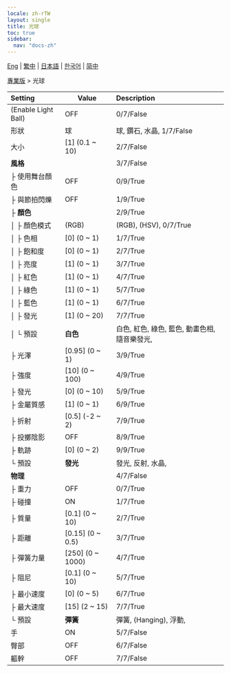 ```yaml
---
locale: zh-rTW
layout: single
title: 光球
toc: true
sidebar:
  nav: "docs-zh"
---
```

[Eng](/dancexr/menu/2025.4/actor/light_ball) | [繁中](/tw/dancexr/menu/2025.4/actor/light_ball) | [日本語](/jp/dancexr/menu/2025.4/actor/light_ball) | [한국어](/kr/dancexr/menu/2025.4/actor/light_ball) | [简中](/zh/dancexr/menu/2025.4/actor/light_ball)

[專業版](../menu#專業版) > 光球



| Setting | Value | Description |
| :--- | --- | :--- |
| (Enable Light Ball) | OFF | 0/7/False
| 形狀 | 球 | 球, 鑽石, 水晶, 1/7/False
| 大小 | [1] (0.1 ~ 10) | 2/7/False
| **風格** | | 3/7/False
| ├ 使用舞台顏色 | OFF | 0/9/True
| ├ 與節拍閃爍 | OFF | 1/9/True
| ├ **顏色** | | 2/9/True
| │ ├ 顏色模式 | (RGB) | (RGB), (HSV), 0/7/True
| │ ├ 色相 | [0] (0 ~ 1) | 1/7/True
| │ ├ 飽和度 | [0] (0 ~ 1) | 2/7/True
| │ ├ 亮度 | [1] (0 ~ 1) | 3/7/True
| │ ├ 紅色 | [1] (0 ~ 1) | 4/7/True
| │ ├ 綠色 | [1] (0 ~ 1) | 5/7/True
| │ ├ 藍色 | [1] (0 ~ 1) | 6/7/True
| │ ├ 發光 | [1] (0 ~ 20) | 7/7/True
| │ └ 預設 | **白色** | 白色, 紅色, 綠色, 藍色, 動畫色相, 隨音樂發光,  |
| ├ 光澤 | [0.95] (0 ~ 1) | 3/9/True
| ├ 強度 | [10] (0 ~ 100) | 4/9/True
| ├ 發光 | [0] (0 ~ 10) | 5/9/True
| ├ 金屬質感 | [1] (0 ~ 1) | 6/9/True
| ├ 折射 | [0.5] (-2 ~ 2) | 7/9/True
| ├ 投擲陰影 | OFF | 8/9/True
| ├ 軌跡 | [0] (0 ~ 2) | 9/9/True
| └ 預設 | **發光** | 發光, 反射, 水晶,  |
| **物理** | | 4/7/False
| ├ 重力 | OFF | 0/7/True
| ├ 碰撞 | ON | 1/7/True
| ├ 質量 | [0.1] (0 ~ 10) | 2/7/True
| ├ 距離 | [0.15] (0 ~ 0.5) | 3/7/True
| ├ 彈簧力量 | [250] (0 ~ 1000) | 4/7/True
| ├ 阻尼 | [0.1] (0 ~ 10) | 5/7/True
| ├ 最小速度 | [0] (0 ~ 5) | 6/7/True
| ├ 最大速度 | [15] (2 ~ 15) | 7/7/True
| └ 預設 | **彈簧** | 彈簧, (Hanging), 浮動,  |
| 手 | ON | 5/7/False
| 臀部 | OFF | 6/7/False
| 軀幹 | OFF | 7/7/False
